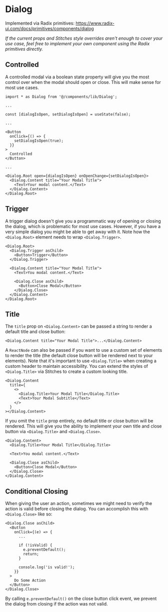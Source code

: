 # Dialog

Implemented via Radix primitives: https://www.radix-ui.com/docs/primitives/components/dialog

_If the current props and Stitches style overrides aren't enough to cover your use case, feel free to implement your own component using the Radix primitives directly._

## Controlled

A controlled modal via a boolean state property will give you the most control over when the modal should open or close. This will make sense for most use cases.

```tsx
import * as Dialog from '@/components/lib/Dialog';

...

const [dialogIsOpen, setDialogIsOpen] = useState(false);

...

<Button
  onClick={() => {
    setDialogIsOpen(true);
  }}
>
  Controlled
</Button>

...

<Dialog.Root open={dialogIsOpen} onOpenChange={setDialogIsOpen}>
  <Dialog.Content title="Your Modal Title">
    <Text>Your modal content.</Text>
  </Dialog.Content>
</Dialog.Root>
```

## Trigger

A trigger dialog doesn't give you a programmatic way of opening or closing the dialog, which is problematic for most use cases. However, if you have a very simple dialog you might be able to get away with it. Note how the `<Dialog.Root>` element needs to wrap `<Dialog.Trigger>`.

```tsx
<Dialog.Root>
  <Dialog.Trigger asChild>
    <Button>Trigger</Button>
  </Dialog.Trigger>

  <Dialog.Content title="Your Modal Title">
    <Text>You modal content.</Text>

    <Dialog.Close asChild>
      <Button>Close Modal</Button>
    </Dialog.Close>
  </Dialog.Content>
</Dialog.Root>
```

## Title

The `title` prop on `<Dialog.Content>` can be passed a string to render a default title and close button:

```tsx
<Dialog.Content title="Your Modal Title">...</Dialog.Content>
```

A `ReactNode` can also be passed if you want to use a custom set of elements to render the title (the default close button will be rendered next to your elements). Note that it's important to use `<Dialog.Title>` when creating a custom header to maintain accessibility. You can extend the styles of `<Dialog.Title>` via Stitches to create a custom looking title.

```tsx
<Dialog.Content
  title={
    <>
      <Dialog.Title>Your Modal Title</Dialog.Title>
      <Text>Your Modal Subtitle</Text>
    </>
  }
></Dialog.Content>
```

If you omit the `title` prop entirely, no default title or close button will be rendered. This will give you the ability to implement your own title and close button via `<Dialog.Title>` and `<Dialog.Close>`.

```tsx
<Dialog.Content>
  <Dialog.Title>Your Modal Title</Dialog.Title>

  <Text>You modal content.</Text>

  <Dialog.Close asChild>
    <Button>Close Modal</Button>
  </Dialog.Close>
</Dialog.Content>
```

## Conditional Closing

When giving the user an action, sometimes we might need to verify the action is valid before closing the dialog. You can accomplish this with `<Dialog.Close>` like so:

```tsx
<Dialog.Close asChild>
  <Button
    onClick={(e) => {
      ...

      if (!isValid) {
        e.preventDefault();
        return;
      }

      console.log('is valid!');
    }}
  >
    Do Some Action
  </Button>
</Dialog.Close>
```

By calling `e.preventDefault()` on the close button click event, we prevent the dialog from closing if the action was not valid.
